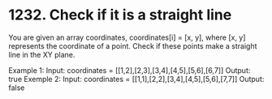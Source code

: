 # 1232. Check if it is a straight line

You are given an array coordinates, coordinates[i] = [x, y], where [x, y] represents the coordinate of a point. 
Check if these points make a straight line in the XY plane.

Example 1:
Input: coordinates = [[1,2],[2,3],[3,4],[4,5],[5,6],[6,7]]
Output: true
Exemple 2:
Input: coordinates = [[1,1],[2,2],[3,4],[4,5],[5,6],[7,7]]
Output: false